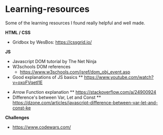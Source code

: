 # Learning-resources
Some of the learning resources I found really helpful and well made.


**HTML / CSS**
- Gridbox by WesBos: https://cssgrid.io/



**JS**
- Javascript DOM tutorial by The Net Ninja
- W3schools DOM references
  - https://www.w3schools.com/jsref/dom_obj_event.asp
- Good explanations of JS basics
  ** https://www.youtube.com/watch?v=oxoFVqetl1E
* Arrow Function explanation
  ** https://stackoverflow.com/a/24900924
* Difference's between Var, Let and Const
  ** https://dzone.com/articles/javascript-difference-between-var-let-and-const-ke

**Challenges**
- https://www.codewars.com/
